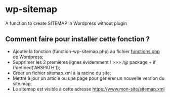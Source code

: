 # wp-sitemap
A function to create SITEMAP in Wordpress without plugin

## Comment faire pour installer cette fonction ? 

- Ajouter la fonction (function-wp-sitemap.php) au fichier [functions.php](https://developer.wordpress.org/themes/core-concepts/custom-functionality/) de Wordpress;
- Supprimer les 2 premières lignes évidemment ! >>> /@ package + if (!defined('ABSPATH'));
- Créer un fichier sitemap.xml à la racine du site; 
- Mettre à jour un article ou une page pour générer un nouvelle version du site map;
- Le sitemap est visible à cette adresse https://www.mon-site/sitemap.xml
